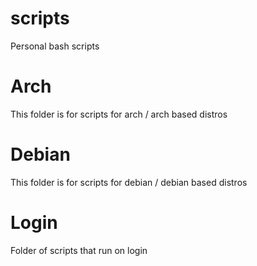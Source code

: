 # scripts
Personal bash scripts

# Arch
This folder is for scripts for arch / arch based distros

# Debian
This folder is for scripts for debian / debian based distros

# Login
Folder of scripts that run on login
